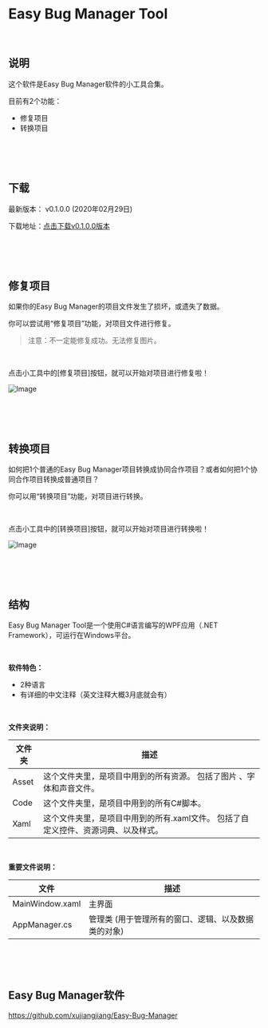 # Easy Bug Manager Tool

<br/>

## 说明

这个软件是Easy Bug Manager软件的小工具合集。

目前有2个功能：

- 修复项目
- 转换项目

<br/>

<br/>

<br/>

## 下载

最新版本： v0.1.0.0 (2020年02月29日)

下载地址：[点击下载v0.1.0.0版本](https://github.com/xujiangjiang/Easy-Bug-Manager-Tool/releases/download/v0.1.0.0/Easy.Bug.Manager.Tool.v0.1.0.0.zip)

<br/>

<br/>

<br/>

## 修复项目

如果你的Easy Bug Manager的项目文件发生了损坏，或遗失了数据。

你可以尝试用“修复项目”功能，对项目文件进行修复。

> 注意：不一定能修复成功。无法修复图片。

<br/>

点击小工具中的[修复项目]按钮，就可以开始对项目进行修复啦！

![Image](/Image/1.png)

<br/>

<br/>

<br/>

## 转换项目

如何把1个普通的Easy Bug Manager项目转换成协同合作项目？或者如何把1个协同合作项目转换成普通项目？

你可以用“转换项目”功能，对项目进行转换。

<br/>

点击小工具中的[转换项目]按钮，就可以开始对项目进行转换啦！

![Image](/Image/2.png)

<br/>

<br/>

<br/>

## 结构

Easy Bug Manager Tool是一个使用C#语言编写的WPF应用（.NET Framework），可运行在Windows平台。

<br/>

**软件特色：**

- 2种语言
- 有详细的中文注释（英文注释大概3月底就会有）

<br/>

**文件夹说明：**

| 文件夹 | 描述                                                         |
| ------ | ------------------------------------------------------------ |
| Asset  | 这个文件夹里，是项目中用到的所有资源。 包括了图片 、字体和声音文件。 |
| Code   | 这个文件夹里，是项目中用到的所有C#脚本。                     |
| Xaml   | 这个文件夹里，是项目中用到的所有.xaml文件。 包括了自定义控件、资源词典、以及样式。 |

<br/>

**重要文件说明：**

| 文件            | 描述                                                |
| --------------- | --------------------------------------------------- |
| MainWindow.xaml | 主界面                                              |
| AppManager.cs   | 管理类 (用于管理所有的窗口、逻辑、以及数据类的对象) |

<br/>

<br/>

<br/>

## Easy Bug Manager软件

https://github.com/xujiangjiang/Easy-Bug-Manager